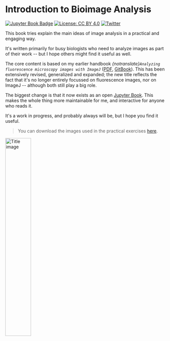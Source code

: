 # Introduction to Bioimage Analysis

[![Jupyter Book Badge](https://jupyterbook.org/badge.svg)](https://bioimagebook.github.io)
[![License: CC BY 4.0](https://img.shields.io/badge/License-CC_BY_4.0-blue.svg)](https://creativecommons.org/licenses/by/4.0/)
[![Twitter](https://img.shields.io/twitter/follow/petebankhead?style=flat)](https://twitter.com/petebankhead)

This book tries explain the main ideas of image analysis in a practical and engaging way.

It's written primarily for busy biologists who need to analyze images as part of their work -- but I hope others might find it useful as well.

The core content is based on my earlier handbook *{notranslate}`Analyzing fluorescence microscopy images with ImageJ`* ([PDF](https://www.researchgate.net/publication/260261544_Analyzing_fluorescence_microscopy_images_with_ImageJ), [GitBook](https://petebankhead.gitbooks.io/imagej-intro/)).
This has been extensively revised, generalized and expanded; the new title reflects the fact that it's no longer entirely focussed on fluorescence images, nor on ImageJ -- although both still play a big role.

The biggest change is that it now exists as an open [Jupyter Book](https://jupyterbook.org).
This makes the whole thing more maintainable for me, and interactive for anyone who reads it.

It's a work in progress, and probably always will be, but I hope you find it useful.

> You can download the images used in the practical exercises [here](https://github.com/bioimagebook/practical-data/archive/refs/heads/main.zip).

<img src="./images/title_cells.jpg" alt="Title image" width="40%" align="center" />